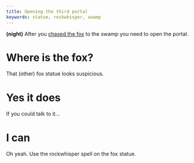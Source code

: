 ```yaml
---
title: Opening the third portal
keywords: statue, rockwhisper, swamp
---
```


**(night)** After you [chased the fox](010-find-portal.md) to the swamp you need to open the portal.

# Where is the fox?
That (other) fox statue looks suspicious.

# Yes it does
If you could talk to it...

# I can
Oh yeah. Use the rockwhisper spell on the fox statue.
